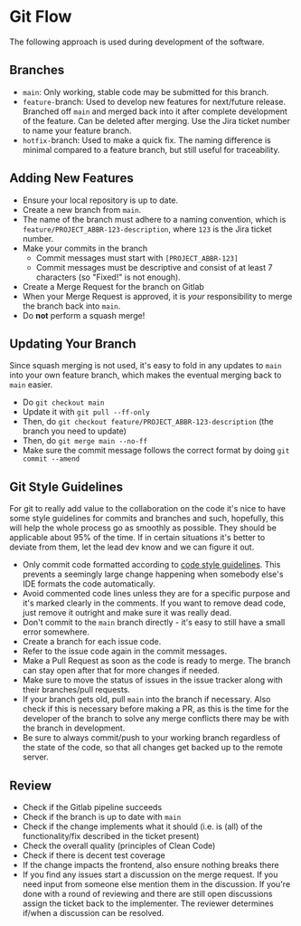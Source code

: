 # Git Flow

The following approach is used during development of the software.

## Branches

- `main`: Only working, stable code may be submitted for this branch.
- `feature-`branch: Used to develop new features for next/future release. Branched off `main` and merged back into it
  after complete development of the feature. Can be deleted after merging. Use the Jira ticket number to name your
  feature branch.
- `hotfix-`branch: Used to make a quick fix. The naming difference is minimal compared to a feature branch, but still
  useful for traceability.

## Adding New Features

- Ensure your local repository is up to date.
- Create a new branch from `main`.
- The name of the branch must adhere to a naming convention, which is `feature/PROJECT_ABBR-123-description`, where `123`
  is the Jira ticket number.
- Make your commits in the branch
    - Commit messages must start with `[PROJECT_ABBR-123]`
    - Commit messages must be descriptive and consist of at least 7 characters (so "Fixed!" is not enough).
- Create a Merge Request for the branch on Gitlab
- When your Merge Request is approved, it is *your* responsibility to merge the branch back into `main`.
- Do **not** perform a squash merge!

## Updating Your Branch

Since squash merging is not used, it's easy to fold in any updates to `main` into your own feature branch, which makes
the eventual merging back to `main` easier.

- Do `git checkout main`
- Update it with `git pull --ff-only`
- Then, do `git checkout feature/PROJECT_ABBR-123-description` (the branch you need to update)
- Then, do `git merge main --no-ff`
- Make sure the commit message follows the correct format by doing `git commit --amend`

## Git Style Guidelines

For git to really add value to the collaboration on the code it's nice to have some style guidelines for commits and
branches and such, hopefully, this will help the whole process go as smoothly as possible. They should be applicable
about 95% of the time. If in certain situations it's better to deviate from them, let the lead dev know and we can
figure it out.

- Only commit code formatted according to [code style guidelines](/codingStandards). This prevents a
  seemingly large change happening when somebody else's IDE formats the code automatically.
- Avoid commented code lines unless they are for a specific purpose and it's marked clearly in the comments. If you want
  to remove dead code, just remove it outright and make sure it was really dead.
- Don't commit to the `main` branch directly - it's easy to still have a small error somewhere.
- Create a branch for each issue code.
- Refer to the issue code again in the commit messages.
- Make a Pull Request as soon as the code is ready to merge. The branch can stay open after that for more changes if
  needed.
- Make sure to move the status of issues in the issue tracker along with their branches/pull requests.
- If your branch gets old, pull `main` into the branch if necessary. Also check if this is necessary before making a PR,
  as this is the time for the developer of the branch to solve any merge conflicts there may be with the branch in development.
- Be sure to always commit/push to your working branch regardless of the state of the code, so that all changes get
  backed up to the remote server.

## Review

- Check if the Gitlab pipeline succeeds
- Check if the branch is up to date with `main`
- Check if the change implements what it should (i.e. is (all) of the functionality/fix described in the ticket present)
- Check the overall quality (principles of Clean Code)
- Check if there is decent test coverage
- If the change impacts the frontend, also ensure nothing breaks there
- If you find any issues start a discussion on the merge request. If you need input from someone else mention them in
  the discussion. If you're done with a round of reviewing and there are still open discussions assign the ticket back
  to the implementer. The reviewer determines if/when a discussion can be resolved.

